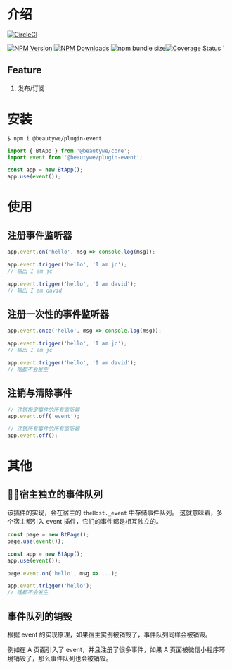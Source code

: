 
# 介绍

[![CircleCI](https://circleci.com/gh/beautywe/beautywe-plugin-event/tree/master.svg?style=svg)](https://circleci.com/gh/beautywe/beautywe-plugin-event/tree/master)

[![NPM Version](https://img.shields.io/npm/v/@beautywe/plugin-event.svg)](https://www.npmjs.com/package/@beautywe/plugin-event) [![NPM Downloads](https://img.shields.io/npm/dm/@beautywe/plugin-event.svg)](https://www.npmjs.com/package/@beautywe/plugin-event) ![npm bundle size](https://img.shields.io/bundlephobia/minzip/@beautywe/plugin-event.svg)[![Coverage Status](https://coveralls.io/repos/github/beautywe/beautywe-plugin-event/badge.svg)](https://coveralls.io/github/beautywe/beautywe-plugin-event)
`

## Feature
1. 发布/订阅

# 安装

```
$ npm i @beautywe/plugin-event
```

```javascript
import { BtApp } from '@beautywe/core';
import event from '@beautywe/plugin-event';

const app = new BtApp();
app.use(event());
```

# 使用

## 注册事件监听器

```javascript
app.event.on('hello', msg => console.log(msg));

app.event.trigger('hello', 'I am jc');
// 输出 I am jc

app.event.trigger('hello', 'I am david');
// 输出 I am david
```

## 注册一次性的事件监听器

```javascript
app.event.once('hello', msg => console.log(msg));

app.event.trigger('hello', 'I am jc');
// 输出 I am jc

app.event.trigger('hello', 'I am david');
// 啥都不会发生
```

## 注销与清除事件
```javascript
// 注销指定事件的所有监听器
app.event.off('event');

// 注销所有事件的所有监听器
app.event.off();
```

# 其他

## 宿主独立的事件队列

该插件的实现，会在宿主的 `theHost._event` 中存储事件队列。
这就意味着，多个宿主都引入 event 插件，它们的事件都是相互独立的。

```javascript
const page = new BtPage();
page.use(event());

const app = new BtApp();
app.use(event());

page.event.on('hello', msg => ...);

app.event.trigger('hello');
// 啥都不会发生
```

## 事件队列的销毁

根据 event 的实现原理，如果宿主实例被销毁了，事件队列同样会被销毁。

例如在 A 页面引入了 event，并且注册了很多事件，如果 A 页面被微信小程序环境销毁了，那么事件队列也会被销毁。